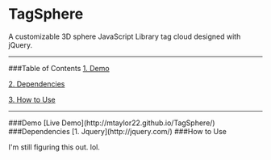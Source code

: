 TagSphere
=========

A customizable 3D sphere JavaScript Library tag cloud designed with jQuery.


---
###Table of Contents
[ 1. Demo](#demo)

[ 2. Dependencies](#dependencies) 

[ 3. How to Use](#usage)

---


<a name="demo">
###Demo
[Live Demo](http://mtaylor22.github.io/TagSphere/)


<a name="dependencies">
###Dependencies
[1. Jquery](http://jquery.com/)

<a name="usage">
###How to Use

I'm still figuring this out. lol.
